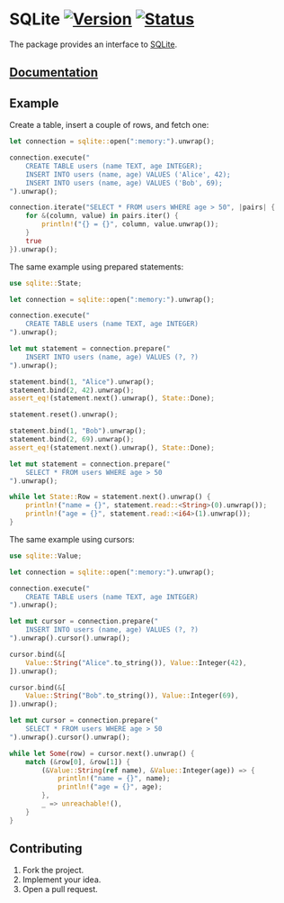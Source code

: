 # SQLite [![Version][version-img]][version-url] [![Status][status-img]][status-url]

The package provides an interface to [SQLite][1].

## [Documentation][doc]

## Example

Create a table, insert a couple of rows, and fetch one:

```rust
let connection = sqlite::open(":memory:").unwrap();

connection.execute("
    CREATE TABLE users (name TEXT, age INTEGER);
    INSERT INTO users (name, age) VALUES ('Alice', 42);
    INSERT INTO users (name, age) VALUES ('Bob', 69);
").unwrap();

connection.iterate("SELECT * FROM users WHERE age > 50", |pairs| {
    for &(column, value) in pairs.iter() {
        println!("{} = {}", column, value.unwrap());
    }
    true
}).unwrap();
```

The same example using prepared statements:

```rust
use sqlite::State;

let connection = sqlite::open(":memory:").unwrap();

connection.execute("
    CREATE TABLE users (name TEXT, age INTEGER)
").unwrap();

let mut statement = connection.prepare("
    INSERT INTO users (name, age) VALUES (?, ?)
").unwrap();

statement.bind(1, "Alice").unwrap();
statement.bind(2, 42).unwrap();
assert_eq!(statement.next().unwrap(), State::Done);

statement.reset().unwrap();

statement.bind(1, "Bob").unwrap();
statement.bind(2, 69).unwrap();
assert_eq!(statement.next().unwrap(), State::Done);

let mut statement = connection.prepare("
    SELECT * FROM users WHERE age > 50
").unwrap();

while let State::Row = statement.next().unwrap() {
    println!("name = {}", statement.read::<String>(0).unwrap());
    println!("age = {}", statement.read::<i64>(1).unwrap());
}
```

The same example using cursors:

```rust
use sqlite::Value;

let connection = sqlite::open(":memory:").unwrap();

connection.execute("
    CREATE TABLE users (name TEXT, age INTEGER)
").unwrap();

let mut cursor = connection.prepare("
    INSERT INTO users (name, age) VALUES (?, ?)
").unwrap().cursor().unwrap();

cursor.bind(&[
    Value::String("Alice".to_string()), Value::Integer(42),
]).unwrap();

cursor.bind(&[
    Value::String("Bob".to_string()), Value::Integer(69),
]).unwrap();

let mut cursor = connection.prepare("
    SELECT * FROM users WHERE age > 50
").unwrap().cursor().unwrap();

while let Some(row) = cursor.next().unwrap() {
    match (&row[0], &row[1]) {
        (&Value::String(ref name), &Value::Integer(age)) => {
            println!("name = {}", name);
            println!("age = {}", age);
        },
        _ => unreachable!(),
    }
}
```

## Contributing

1. Fork the project.
2. Implement your idea.
3. Open a pull request.

[1]: https://www.sqlite.org

[version-img]: http://stainless-steel.github.io/images/crates.svg
[version-url]: https://crates.io/crates/sqlite
[status-img]: https://travis-ci.org/stainless-steel/sqlite.svg?branch=master
[status-url]: https://travis-ci.org/stainless-steel/sqlite
[doc]: https://stainless-steel.github.io/sqlite
